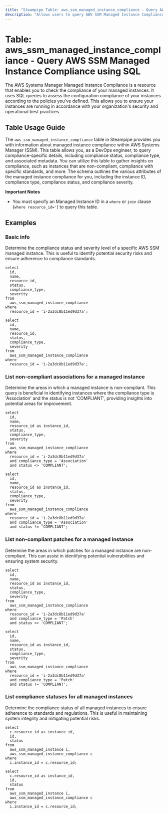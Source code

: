 ```yaml
---
title: "Steampipe Table: aws_ssm_managed_instance_compliance - Query AWS SSM Managed Instance Compliance using SQL"
description: "Allows users to query AWS SSM Managed Instance Compliance data, providing details on compliance status, compliance type, and related metadata."
---
```


# Table: aws_ssm_managed_instance_compliance - Query AWS SSM Managed Instance Compliance using SQL

The AWS Systems Manager Managed Instance Compliance is a resource that enables you to check the compliance of your managed instances. It uses SQL queries to assess the configuration compliance of your instances according to the policies you've defined. This allows you to ensure your instances are running in accordance with your organization's security and operational best practices.

## Table Usage Guide

The `aws_ssm_managed_instance_compliance` table in Steampipe provides you with information about managed instance compliance within AWS Systems Manager (SSM). This table allows you, as a DevOps engineer, to query compliance-specific details, including compliance status, compliance type, and associated metadata. You can utilize this table to gather insights on compliance, such as instances that are non-compliant, compliance with specific standards, and more. The schema outlines the various attributes of the managed instance compliance for you, including the instance ID, compliance type, compliance status, and compliance severity.

**Important Notes**
- You must specify an Managed Instance ID in a `where` or `join` clause (`where resource_id='`) to query this table.

## Examples

### Basic info
Determine the compliance status and severity level of a specific AWS SSM managed instance. This is useful to identify potential security risks and ensure adherence to compliance standards.

```sql+postgres
select
  id,
  name,
  resource_id,
  status,
  compliance_type,
  severity
from
  aws_ssm_managed_instance_compliance
where
  resource_id = 'i-2a3dc8b11ed9d37a';
```

```sql+sqlite
select
  id,
  name,
  resource_id,
  status,
  compliance_type,
  severity
from
  aws_ssm_managed_instance_compliance
where
  resource_id = 'i-2a3dc8b11ed9d37a';
```

### List non-compliant associations for a managed instance
Determine the areas in which a managed instance is non-compliant. This query is beneficial in identifying instances where the compliance type is 'Association' and the status is not 'COMPLIANT', providing insights into potential areas for improvement.

```sql+postgres
select
  id,
  name,
  resource_id as instance_id,
  status,
  compliance_type,
  severity
from
  aws_ssm_managed_instance_compliance
where
  resource_id = 'i-2a3dc8b11ed9d37a'
  and compliance_type = 'Association'
  and status <> 'COMPLIANT';
```

```sql+sqlite
select
  id,
  name,
  resource_id as instance_id,
  status,
  compliance_type,
  severity
from
  aws_ssm_managed_instance_compliance
where
  resource_id = 'i-2a3dc8b11ed9d37a'
  and compliance_type = 'Association'
  and status != 'COMPLIANT';
```

### List non-compliant patches for a managed instance
Determine the areas in which patches for a managed instance are non-compliant. This can assist in identifying potential vulnerabilities and ensuring system security.

```sql+postgres
select
  id,
  name,
  resource_id as instance_id,
  status,
  compliance_type,
  severity
from
  aws_ssm_managed_instance_compliance
where
  resource_id = 'i-2a3dc8b11ed9d37a'
  and compliance_type = 'Patch'
  and status <> 'COMPLIANT';
```

```sql+sqlite
select
  id,
  name,
  resource_id as instance_id,
  status,
  compliance_type,
  severity
from
  aws_ssm_managed_instance_compliance
where
  resource_id = 'i-2a3dc8b11ed9d37a'
  and compliance_type = 'Patch'
  and status != 'COMPLIANT';
```

### List compliance statuses for all managed instances
Determine the compliance status of all managed instances to ensure adherence to standards and regulations. This is useful in maintaining system integrity and mitigating potential risks.

```sql+postgres
select
  c.resource_id as instance_id,
  id,
  status
from
  aws_ssm_managed_instance i,
  aws_ssm_managed_instance_compliance c
where
  i.instance_id = c.resource_id;
```

```sql+sqlite
select
  c.resource_id as instance_id,
  id,
  status
from
  aws_ssm_managed_instance i,
  aws_ssm_managed_instance_compliance c
where
  i.instance_id = c.resource_id;
```